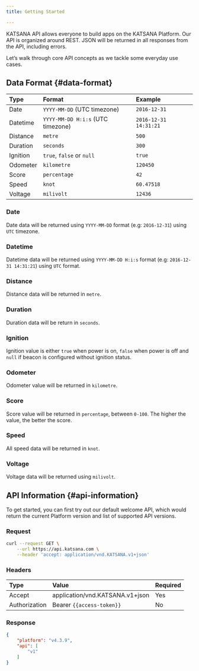 ```yaml
---
title: Getting Started

---
```


KATSANA API allows everyone to build apps on the KATSANA Platform. Our API is organized around REST. JSON will be returned in all responses from the API, including errors.

Let’s walk through core API concepts as we tackle some everyday use cases.

## Data Format {#data-format}


| Type          | Format                            | Example
|:--------------|:----------------------------------|:---------
| Date          | `YYYY-MM-DD` (UTC timezone)       | `2016-12-31`
| Datetime      | `YYYY-MM-DD H:i:s` (UTC timezone) | `2016-12-31 14:31:21`
| Distance      | `metre`                           | `500`
| Duration      | `seconds`                         | `300`
| Ignition      | `true`, `false` or `null`         | `true`
| Odometer      | `kilometre`                        | `120450`
| Score         | `percentage`                      | `42`
| Speed         | `knot`                            | `60.47518`
| Voltage       | `milivolt`                        | `12436`

### Date 

Date data will be returned using `YYYY-MM-DD` format (e.g: `2016-12-31`) using `UTC` timezone.

### Datetime

Datetime data will be returned using `YYYY-MM-DD H:i:s` format (e.g: `2016-12-31 14:31:21`) using `UTC` format.

### Distance

Distance data will be returned in `metre`.

### Duration

Duration data will be return in `seconds`.

### Ignition

Ignition value is either `true` when power is on, `false` when power is off and `null` if beacon is configured without ignition status.

### Odometer

Odometer value will be returned in `kilometre`.

### Score

Score value will be returned in `percentage`, between `0-100`. The higher the value, the better the score.

### Speed

All speed data will be returned in `knot`.

### Voltage

Voltage data will be returned using `milivolt`.


## API Information {#api-information}

To get started, you can first try out our default welcome API, which would return the current Platform version and list of supported API versions.

### Request

```bash
curl --request GET \
    --url https://api.katsana.com \
    --header 'accept: application/vnd.KATSANA.v1+json'
```

### Headers

| Type          | Value                            | Required
|:--------------|:---------------------------------|:---------
| Accept        | application/vnd.KATSANA.v1+json  | Yes
| Authorization | Bearer `{{access-token}}`        | No

### Response

```json
{
    "platform": "v4.3.9",
    "api": [
        "v1"
    ]
}
```
